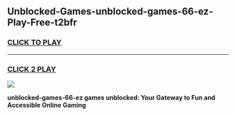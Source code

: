 
## Unblocked-Games-unblocked-games-66-ez-Play-Free-t2bfr
<h3>
<a href="https://premium76.site?title=unblocked-games-66-ez&ref=09A">CLICK TO PLAY</a></h3>
<hr>

<h3>
<a href="https://premium76.site?title=unblocked-games-66-ez&ref=09A">CLICK 2 PLAY</a>
  
</h3>

<a href="https://premium76.site?title=unblocked-games-66-ez&ref=09A"><img src="https://clearcache.store/games.png"></a>


**unblocked-games-66-ez games unblocked: Your Gateway to Fun and Accessible Online Gaming**
